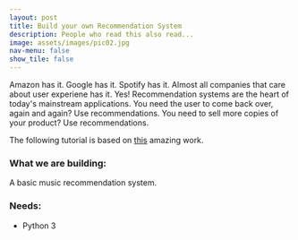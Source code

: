 ```yaml
---
layout: post
title: Build your own Recommendation System
description: People who read this also read...
image: assets/images/pic02.jpg
nav-menu: false
show_tile: false
---
```


Amazon has it. Google has it. Spotify has it. Almost all companies that care about user experiene has it. Yes! Recommendation 
systems are the heart of today's mainstream applications. 
You need the user to come back over, again and again? Use recommendations. You need to sell more copies of your product? Use recommendations.  

The following tutorial is based on [this](http://guidetodatamining.com) amazing work.  

### What we are building:  

A basic music recommendation system.  
  
### Needs:  
* Python 3
